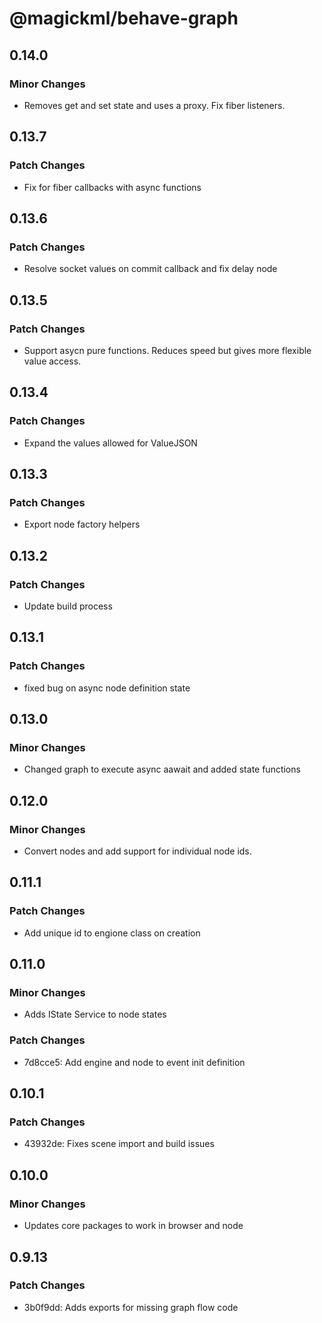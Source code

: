 # @magickml/behave-graph

## 0.14.0

### Minor Changes

- Removes get and set state and uses a proxy. Fix fiber listeners.

## 0.13.7

### Patch Changes

- Fix for fiber callbacks with async functions

## 0.13.6

### Patch Changes

- Resolve socket values on commit callback and fix delay node

## 0.13.5

### Patch Changes

- Support asycn pure functions. Reduces speed but gives more flexible value access.

## 0.13.4

### Patch Changes

- Expand the values allowed for ValueJSON

## 0.13.3

### Patch Changes

- Export node factory helpers

## 0.13.2

### Patch Changes

- Update build process

## 0.13.1

### Patch Changes

- fixed bug on async node definition state

## 0.13.0

### Minor Changes

- Changed graph to execute async aawait and added state functions

## 0.12.0

### Minor Changes

- Convert nodes and add support for individual node ids.

## 0.11.1

### Patch Changes

- Add unique id to engione class on creation

## 0.11.0

### Minor Changes

- Adds IState Service to node states

### Patch Changes

- 7d8cce5: Add engine and node to event init definition

## 0.10.1

### Patch Changes

- 43932de: Fixes scene import and build issues

## 0.10.0

### Minor Changes

- Updates core packages to work in browser and node

## 0.9.13

### Patch Changes

- 3b0f9dd: Adds exports for missing graph flow code
